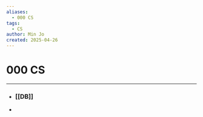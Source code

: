 ```yaml
---
aliases:
  - 000 CS
tags:
  - CS
author: Min Jo
created: 2025-04-26
---
```



# 000 CS 
---
- ### [[DB]]
- 